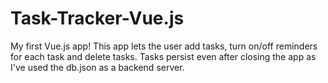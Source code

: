 # Task-Tracker-Vue.js
My first Vue.js app!
This app lets the user add tasks, turn on/off reminders for each task and delete tasks.
Tasks persist even after closing the app as I've used the db.json as a backend server.
